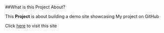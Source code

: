 ##What is this Project About?

This **Project** is about building a demo site showcasing My project on GitHub

Click [here](https://next-blog-2iamel5oy-rkarinajas-projects.vercel.app/) to visit this site
